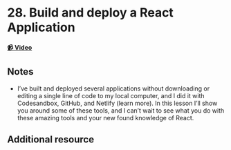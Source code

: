 # 28. Build and deploy a React Application

#### [📹 Video]()

## Notes

- I’ve built and deployed several applications without downloading or editing a single line of code to my local computer, and I did it with Codesandbox, GitHub, and Netlify (learn more). In this lesson I’ll show you around some of these tools, and I can’t wait to see what you do with these amazing tools and your new found knowledge of React.

## Additional resource

